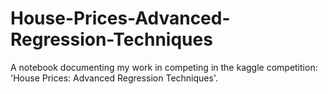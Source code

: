 # House-Prices-Advanced-Regression-Techniques
A notebook documenting my work in competing in the kaggle competition: 'House Prices: Advanced Regression Techniques'.
